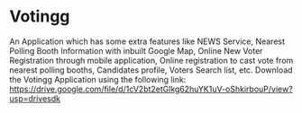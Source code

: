 # Votingg
An Application which has some extra features like NEWS Service, Nearest Polling Booth Information with inbuilt Google Map, Online New Voter Registration through mobile application, Online registration to cast vote from nearest polling booths, Candidates profile, Voters Search list, etc.
Download the Votingg Application using the following link:
https://drive.google.com/file/d/1cV2bt2etGlkg62huYK1uV-oShkirbouP/view?usp=drivesdk

